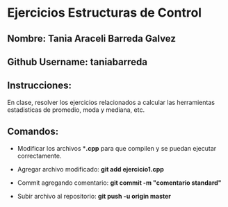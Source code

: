 # Ejercicios Estructuras de Control

Nombre: Tania Araceli Barreda Galvez
--

Github Username: taniabarreda
--

Instrucciones:
--

En clase, resolver los ejercicios relacionados a calcular 
las herramientas estadisticas de promedio, moda y mediana, etc.

Comandos:
--

- Modificar los archivos ***.cpp** para que compilen y se puedan ejecutar correctamente.

- Agregar archivo modificado:  **git add ejercicio1.cpp**

- Commit agregando comentario: **git commit -m "comentario standard"**

- Subir archivo al repositorio: **git push -u origin master**

